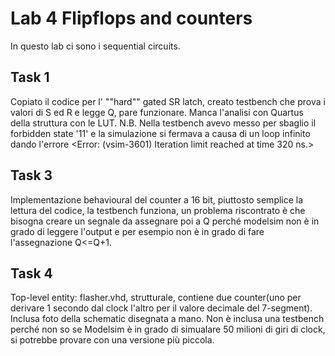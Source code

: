 # Lab 4 Flipflops and counters
In questo lab ci sono i sequential circuits.
## Task 1
Copiato il codice per l' ""hard"" gated SR latch, creato testbench che prova i valori di S ed R e legge Q, pare funzionare.
Manca l'analisi con Quartus della struttura con le LUT.
N.B. Nella testbench avevo messo per sbaglio il forbidden state '11' e la simulazione si fermava a causa di un loop infinito dando l'errore <Error: (vsim-3601) Iteration limit reached at time 320 ns.>
## Task 3
Implementazione behavioural del counter a 16 bit, piuttosto semplice la lettura del codice, la testbench funziona, un problema riscontrato è che bisogna creare un segnale da assegnare poi a Q perché modelsim non è in grado di leggere l'output e per esempio non è in grado di fare l'assegnazione Q<=Q+1.
## Task 4
Top-level entity: flasher.vhd, strutturale, contiene due counter(uno per derivare 1 secondo dal clock l'altro per il valore decimale del 7-segment).
Inclusa foto della schematic disegnata a mano.
Non è inclusa una testbench perché non so se Modelsim è in grado di simualare 50 milioni di giri di clock, si potrebbe provare con una versione più piccola.